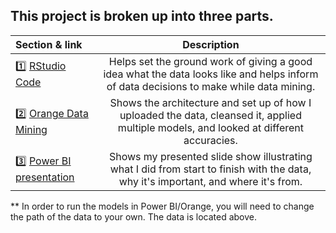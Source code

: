 ## This project is broken up into three parts. 
| Section & link      | Description |
| :---        |    :----:   |
| 1️⃣ [RStudio Code](https://github.com/JoshRogers18/Heart-failure-prediction/blob/28ab7654a444276aa06ab352957b5becd63b7036/R%20code.md)          | Helps set the ground work of giving a good idea what the data looks like and helps inform of data decisions to make while data mining.       |
| 2️⃣ [Orange Data Mining](https://github.com/JoshRogers18/Heart-failure-prediction/blob/28ab7654a444276aa06ab352957b5becd63b7036/Orange%20for%20Assignment%205.ows)    | Shows the architecture and set up of how I uploaded the data, cleansed it, applied multiple models, and looked at different accuracies.                     |
| 3️⃣ [Power BI presentation](https://github.com/JoshRogers18/Heart-failure-prediction/blob/28ab7654a444276aa06ab352957b5becd63b7036/Assignment%205.pbix) | Shows my presented slide show illustrating what I did from start to finish with the data, why it's important, and where it's from.           |

** In order to run the models in Power BI/Orange, you will need to change the path of the data to your own. The data is located above.
